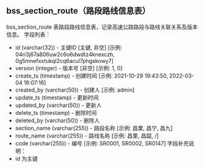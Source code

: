 ## bss_section_route（路段路线信息表）
bss_section_route 表路段路线信息表，记录高速公路路段与路线关联关系及版本信息。
字段列表：
- id (varchar(32)) - 主键ID [主键, 非空] [示例: 04ri3j67a806uw2c6o6dwdtz4knexczh, 0g5mnefxxtukql2cq6acul7phgskowy7]
- version (integer) - 版本号 [非空] [示例: 1, 0]
- create_ts (timestamp) - 创建时间 [示例: 2021-10-29 19:43:50, 2022-03-04 16:07:16]
- created_by (varchar(50)) - 创建人 [示例: admin]
- update_ts (timestamp) - 更新时间
- updated_by (varchar(50)) - 更新人
- delete_ts (timestamp) - 删除时间
- deleted_by (varchar(50)) - 删除人
- section_name (varchar(255)) - 路段名称 [示例: 昌栗, 昌宁, 昌九]
- route_name (varchar(255)) - 路线名称 [示例: 昌栗, 昌韶, /]
- code (varchar(255)) - 编号 [示例: SR0001, SR0002, SR0147]
字段补充说明：
- id 为主键